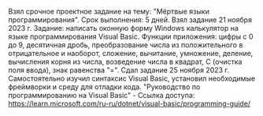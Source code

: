 Взял срочное проектное задание на тему: "Мёртвые языки программирования".
Срок выполнения: 5 дней. Взял задание 21 ноября 2023 г.
Задание: написать оконную форму Windows калькулятор на языке программирования Visual Basic. 
Функции приложения: цифры с 0 до 9, десятичная дробь, преобразование числа из положительного в отрицательное и наоборот, сложение, вычитание, умножение, деление, вычисления корня из числа, возведение числа в квадрат, С (очистка поля ввода), знак равенства "=".
Сдал задание 25 ноября 2023 г. Самостоятельно изучил синтаксис Visual Basic, установил необходимые фреймворки и среду для отладки кода.
"Руководство по программированию на Visual Basic" - Ссылка доступа: https://learn.microsoft.com/ru-ru/dotnet/visual-basic/programming-guide/ 

